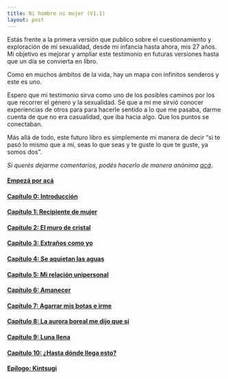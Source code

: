 ```yaml
---
title: Ni hombre ni mujer (V1.1)
layout: post
---
```


Estás frente a la primera versión que publico sobre el cuestionamiento y exploración de mi sexualidad, desde mi infancia hasta ahora, mis 27 años. Mi objetivo es mejorar y ampliar este testimonio en futuras versiones hasta que un día se convierta en libro.

Como en muchos ámbitos de la vida, hay un mapa con infinitos senderos y este es uno.

Espero que mi testimonio sirva como uno de los posibles caminos por los que recorrer el género y la sexualidad. Sé que a mí me sirvió conocer experiencias de otros para para hacerle sentido a lo que me pasaba, darme cuenta de que no era casualidad, que iba hacia algo. Que los puntos se conectaban.

Más allá de todo, este futuro libro es simplemente mi manera de decir “si te pasó lo mismo que a mí, seas lo que seas y te guste lo que te guste, ya somos dos”.
<br>

_Si querés dejarme comentarios, podés hacerlo de manera anónima [acá](https://docs.google.com/forms/d/e/1FAIpQLSfzMtxHsHTN48PjhNlpn5GfvpnESc9zGzM5D8xt-4N5zie1Tg/viewform)._
<br>


#### [Empezá por acá](https://youngdel.fi/posts/chapter/2020/10/19/prologo/)
#### [Capítulo 0: Introducción](https://youngdel.fi/posts/chapter/2020/10/19/introduccion/)
#### [Capítulo 1: Recipiente de mujer](https://youngdel.fi/posts/chapter/2020/10/19/capitulo-1/)
#### [Capítulo 2: El muro de cristal](https://youngdel.fi/posts/chapter/2020/10/19/capitulo-2/)
#### [Capítulo 3: Extraños como yo](https://youngdel.fi/posts/chapter/2020/10/19/capitulo-3/)
#### [Capítulo 4: Se aquietan las aguas](https://youngdel.fi/posts/chapter/2020/10/19/capitulo-4/)
#### [Capítulo 5: Mi relación unipersonal](https://youngdel.fi/posts/chapter/2020/10/19/capitulo-5/)
#### [Capítulo 6: Amanecer](https://youngdel.fi/posts/chapter/2020/10/19/capitulo-6/)
#### [Capítulo 7: Agarrar mis botas e irme](https://youngdel.fi/posts/chapter/2020/10/19/capitulo-7/)
#### [Capítulo 8: La aurora boreal me dijo que sí](https://youngdel.fi/posts/chapter/2020/10/19/capitulo-8-print/)
#### [Capítulo 9: Luna llena](https://youngdel.fi/posts/chapter/2020/10/19/capitulo-9-print/)
#### [Capítulo 10: ¿Hasta dónde llega esto?](https://youngdel.fi/posts/chapter/2020/10/19/capitulo-10-print/)
#### [Epílogo: Kintsugi](https://youngdel.fi/posts/chapter/2020/10/19/epilogo/)